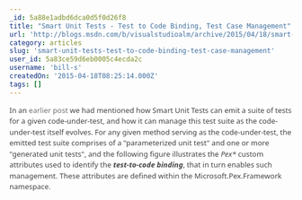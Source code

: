 ```yaml
---
_id: 5a88e1adbd6dca0d5f0d26f8
title: "Smart Unit Tests - Test to Code Binding, Test Case Management"
url: 'http://blogs.msdn.com/b/visualstudioalm/archive/2015/04/18/smart-unit-tests-test-to-code-binding-test-case-management.aspx'
category: articles
slug: 'smart-unit-tests-test-to-code-binding-test-case-management'
user_id: 5a83ce59d6eb0005c4ecda2c
username: 'bill-s'
createdOn: '2015-04-18T08:25:14.000Z'
tags: []
---
```


<span style="font: 13px/19.5px 'Segoe UI', 'Lucida Grande', Verdana, Arial, Helvetica, sans-serif;text-align: left;color: #424242;text-indent: 0px;letter-spacing: normal;float: none;background-color: #ffffff">In an<span class="Apple-converted-space"> </span></span><a style="font: 13px/19.5px 'Segoe UI', 'Lucida Grande', Verdana, Arial, Helvetica, sans-serif;text-align: left;color: #707070;text-indent: 0px;letter-spacing: normal;text-decoration: none;background-color: #ffffff" href="http://blogs.msdn.com/b/visualstudioalm/archive/2014/11/19/introducing-smart-unit-tests.aspx">earlier post</a><span style="font: 13px/19.5px 'Segoe UI', 'Lucida Grande', Verdana, Arial, Helvetica, sans-serif;text-align: left;color: #424242;text-indent: 0px;letter-spacing: normal;float: none;background-color: #ffffff"><span class="Apple-converted-space"> </span>we had mentioned how Smart Unit Tests can emit a suite of tests for a given code-under-test, and how it can manage this test suite as the code-under-test itself evolves. For any given method serving as the code-under-test, the emitted test suite comprises of a "parameterized unit test" and one or more "generated unit tests", and the following figure illustrates the<span class="Apple-converted-space"> </span></span><em style="text-align: left;color: #424242;line-height: 19.5px;text-indent: 0px;letter-spacing: normal;font-family: 'Segoe UI', 'Lucida Grande', Verdana, Arial, Helvetica, sans-serif;font-size: 13px;font-variant: normal;font-weight: normal;background-color: #ffffff">Pex*</em><span style="font: 13px/19.5px 'Segoe UI', 'Lucida Grande', Verdana, Arial, Helvetica, sans-serif;text-align: left;color: #424242;text-indent: 0px;letter-spacing: normal;float: none;background-color: #ffffff"><span class="Apple-converted-space"> </span>custom attributes used to identify the<span class="Apple-converted-space"> </span></span><strong style="text-align: left;color: #424242;line-height: 19.5px;text-indent: 0px;letter-spacing: normal;font-family: 'Segoe UI', 'Lucida Grande', Verdana, Arial, Helvetica, sans-serif;font-size: 13px;font-style: normal;font-variant: normal;background-color: #ffffff"><em>test-to-code binding</em></strong><span style="font: 13px/19.5px 'Segoe UI', 'Lucida Grande', Verdana, Arial, Helvetica, sans-serif;text-align: left;color: #424242;text-indent: 0px;letter-spacing: normal;float: none;background-color: #ffffff">, that in turn enables such management. These attributes are defined within the Microsoft.Pex.Framework namespace.</span>
